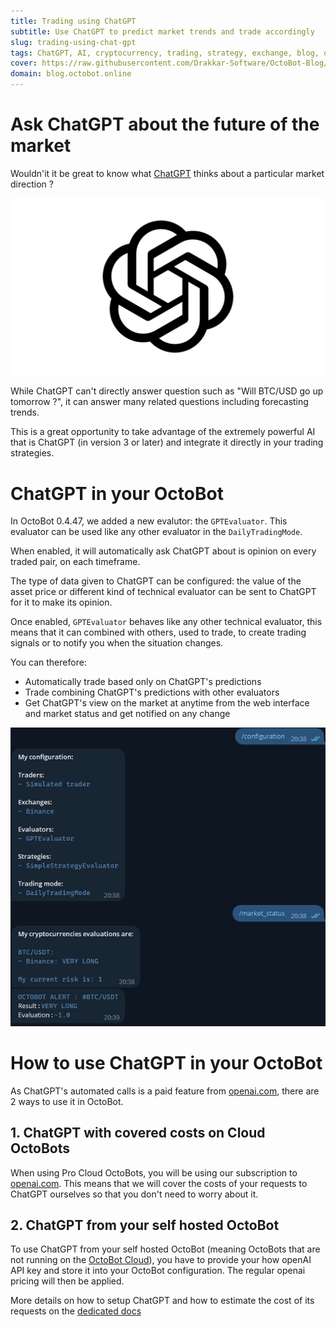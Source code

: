 ```yaml
---
title: Trading using ChatGPT
subtitle: Use ChatGPT to predict market trends and trade accordingly
slug: trading-using-chat-gpt
tags: ChatGPT, AI, cryptocurrency, trading, strategy, exchange, blog, octobot cloud
cover: https://raw.githubusercontent.com/Drakkar-Software/OctoBot-Blog/master/resources/images/trading-using-chat-gpt/cover.png
domain: blog.octobot.online
--- 
```


# Ask ChatGPT about the future of the market
Wouldn'it it be great to know what [ChatGPT](https://chat.openai.com/) thinks about a particular market direction ? 

![chatgpt-logo](https://raw.githubusercontent.com/Drakkar-Software/OctoBot-Blog/master/resources/images/trading-using-chat-gpt/ChatGPT-Logo.png)


While ChatGPT can't directly answer question such as "Will BTC/USD go up tomorrow ?", it can answer many related questions including forecasting trends.

This is a great opportunity to take advantage of the extremely powerful AI that is ChatGPT (in version 3 or later) and integrate it directly in your trading strategies.


# ChatGPT in your OctoBot
In OctoBot 0.4.47, we added a new evalutor: the `GPTEvaluator`. This evaluator can be used like any other evaluator in the `DailyTradingMode`.

When enabled, it will automatically ask ChatGPT about is opinion on every traded pair, on each timeframe.

The type of data given to ChatGPT can be configured: the value of the asset price or different kind of technical evaluator can be sent to ChatGPT for it to make its opinion.

Once enabled, `GPTEvaluator` behaves like any other technical evaluator, this means that it can combined with others, used to trade, to create trading signals or to notify you when the situation changes. 

You can therefore:
- Automatically trade based only on ChatGPT's predictions
- Trade combining ChatGPT's predictions with other evaluators
- Get ChatGPT's view on the market at anytime from the web interface and market status and get notified on any change

![telegram-chat](https://raw.githubusercontent.com/Drakkar-Software/OctoBot-Blog/master/resources/images/trading-using-chat-gpt/telegram.png)

# How to use ChatGPT in your OctoBot
As ChatGPT's automated calls is a paid feature from [openai.com](https://openai.com/), there are 2 ways to use it in OctoBot.

## 1. ChatGPT with covered costs on Cloud OctoBots
When using Pro Cloud OctoBots, you will be using our subscription to [openai.com](https://openai.com/). This means that we will cover the costs of your requests to ChatGPT ourselves so that you don't need to worry about it. 

## 2. ChatGPT from your self hosted OctoBot
To use ChatGPT from your self hosted OctoBot (meaning OctoBots that are not running on the [OctoBot Cloud](https://octobot.cloud/)), you have to provide your how openAI API key and store it into your OctoBot configuration. The regular openai pricing will then be applied.

More details on how to setup ChatGPT and how to estimate the cost of its requests on the [dedicated docs](https://www.octobot.info/interfaces/chatgpt-interface)
